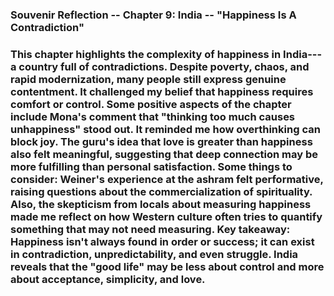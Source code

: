 ### **Souvenir Reflection -- Chapter 9: India -- "Happiness Is A Contradiction"**

### 

### This chapter highlights the complexity of happiness in India---a country full of contradictions. Despite poverty, chaos, and rapid modernization, many people still express genuine contentment. It challenged my belief that happiness requires comfort or control. Some positive aspects of the chapter include Mona's comment that "thinking too much causes unhappiness" stood out. It reminded me how overthinking can block joy. The guru's idea that love is greater than happiness also felt meaningful, suggesting that deep connection may be more fulfilling than personal satisfaction. Some things to consider: Weiner's experience at the ashram felt performative, raising questions about the commercialization of spirituality. Also, the skepticism from locals about measuring happiness made me reflect on how Western culture often tries to quantify something that may not need measuring. Key takeaway: Happiness isn't always found in order or success; it can exist in contradiction, unpredictability, and even struggle. India reveals that the "good life" may be less about control and more about acceptance, simplicity, and love.

### 

### 

### 

### 

### 

### 

### 

### 

### 

### 
